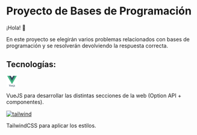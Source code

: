 <h1>Proyecto de Bases de Programación</h1>

<p>¡Hola! 🤩</p>
<p>En este proyecto se elegirán varios problemas relacionados con bases de programación y se resolverán devolviendo la respuesta correcta.</p>

<h2>Tecnologías:</h2>

<a href="https://vuejs.org/" target="_blank" rel="noreferrer"> <img align="center" src="https://raw.githubusercontent.com/devicons/devicon/master/icons/vuejs/vuejs-original-wordmark.svg" alt="vuejs" width="30" height="30"/> </a> 

<p>VueJS para desarrollar las distintas secciones de la web (Option API + componentes).</p>

<a href="https://tailwindcss.com/" target="_blank" rel="noreferrer"> <img align="center" src="https://www.vectorlogo.zone/logos/tailwindcss/tailwindcss-icon.svg" alt="tailwind" width="30" height="30"/> </a>

<p>TailwindCSS para aplicar los estilos.</p>
